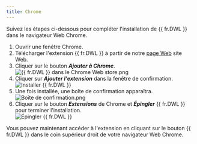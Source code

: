```yaml
---
title: Chrome
---
```

Suivez les étapes ci-dessous pour compléter l'installation de {{ fr.DWL }} dans le navigateur Web Chrome.  

1. Ouvrir une fenêtre Chrome. 
1. Télécharger l'extension {{ fr.DWL }} à partir de notre [page Web](https://devolutions.net/fr/web-login) site Web. 
1. Cliquer sur le bouton ***Ajouter à Chrome***.  
![{{ fr.DWL }} dans le Chrome Web store.png](https://webdevolutions.azureedge.net/docs/fr/dwl/Dwl4001.png)
1. Cliquer sur ***Ajouter l'extension*** dans la fenêtre de confirmation.  
![Installer {{ fr.DWL }}](https://webdevolutions.azureedge.net/docs/fr/dwl/Dwl4002.png)
1. Une fois installée, une boîte de confirmation apparaîtra.  
![Boîte de confirmation.png](https://webdevolutions.azureedge.net/docs/fr/dwl/Dwl4044.png)
1. Cliquer sur le bouton ***Extensions*** de Chrome et ***Épingler*** {{ fr.DWL }} pour terminer l'installation.  
![Épingler {{ fr.DWL }}](https://webdevolutions.azureedge.net/docs/fr/dwl/Dwl4045.png)  

Vous pouvez maintenant accéder à l'extension en cliquant sur le bouton {{ fr.DWL }} dans le coin supérieur droit de votre navigateur Web Chrome. 

